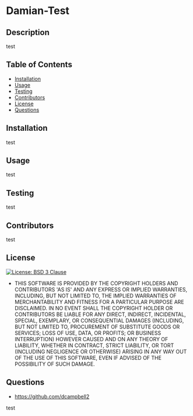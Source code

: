 # Damian-Test

  ## Description
  
  test

  ## Table of Contents

  * [Installation](#installation)
  * [Usage](#usage)
  * [Testing](#testing)
  * [Contributors](#contributors)
  * [License](#license)
  * [Questions](#questions)

  ## Installation

  test

  ## Usage

  test

  ## Testing

  test

  ## Contributors

  test

  ## License

  [![License: BSD 3 Clause](https://img.shields.io/badge/License-BSD3Clause-yellow.svg)](https://opensource.org/licenses/BSD-3-Clause) 
 * THIS SOFTWARE IS PROVIDED BY THE COPYRIGHT HOLDERS AND CONTRIBUTORS 'AS IS' AND ANY EXPRESS OR IMPLIED WARRANTIES, INCLUDING, BUT NOT LIMITED TO, THE IMPLIED WARRANTIES OF MERCHANTABILITY AND FITNESS FOR A PARTICULAR PURPOSE ARE DISCLAIMED. IN NO EVENT SHALL THE COPYRIGHT HOLDER OR CONTRIBUTORS BE LIABLE FOR ANY DIRECT, INDIRECT, INCIDENTAL, SPECIAL, EXEMPLARY, OR CONSEQUENTIAL DAMAGES (INCLUDING, BUT NOT LIMITED TO, PROCUREMENT OF SUBSTITUTE GOODS OR SERVICES; LOSS OF USE, DATA, OR PROFITS; OR BUSINESS INTERRUPTION) HOWEVER CAUSED AND ON ANY THEORY OF LIABILITY, WHETHER IN CONTRACT, STRICT LIABILITY, OR TORT (INCLUDING NEGLIGENCE OR OTHERWISE) ARISING IN ANY WAY OUT OF THE USE OF THIS SOFTWARE, EVEN IF ADVISED OF THE POSSIBILITY OF SUCH DAMAGE.

  ## Questions

  * https://github.com/dcampbell2
  
  test


